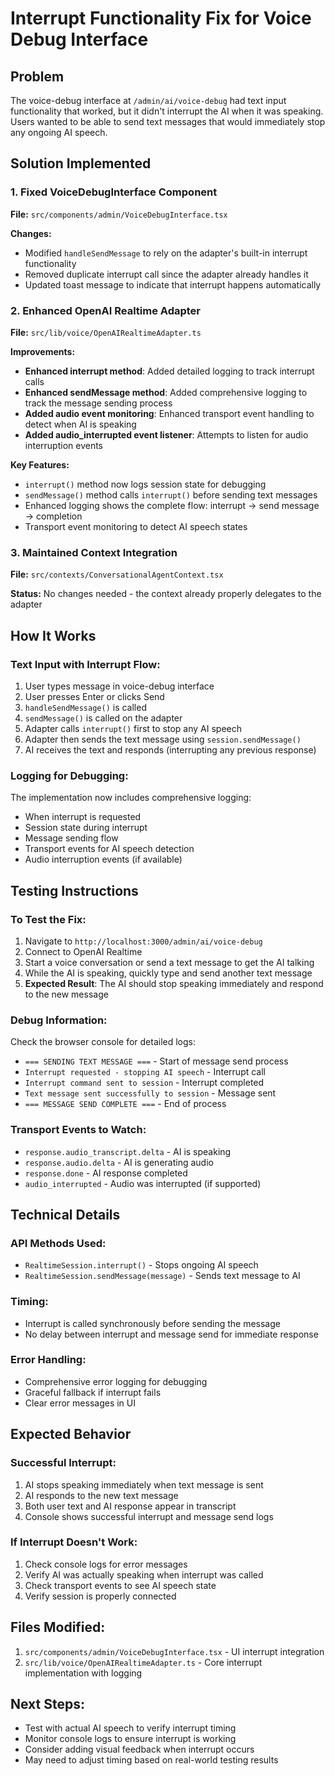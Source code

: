 # Interrupt Functionality Fix for Voice Debug Interface

## Problem
The voice-debug interface at `/admin/ai/voice-debug` had text input functionality that worked, but it didn't interrupt the AI when it was speaking. Users wanted to be able to send text messages that would immediately stop any ongoing AI speech.

## Solution Implemented

### 1. Fixed VoiceDebugInterface Component
**File:** `src/components/admin/VoiceDebugInterface.tsx`

**Changes:**
- Modified `handleSendMessage` to rely on the adapter's built-in interrupt functionality
- Removed duplicate interrupt call since the adapter already handles it
- Updated toast message to indicate that interrupt happens automatically

### 2. Enhanced OpenAI Realtime Adapter
**File:** `src/lib/voice/OpenAIRealtimeAdapter.ts`

**Improvements:**
- **Enhanced interrupt method**: Added detailed logging to track interrupt calls
- **Enhanced sendMessage method**: Added comprehensive logging to track the message sending process
- **Added audio event monitoring**: Enhanced transport event handling to detect when AI is speaking
- **Added audio_interrupted event listener**: Attempts to listen for audio interruption events

**Key Features:**
- `interrupt()` method now logs session state for debugging
- `sendMessage()` method calls `interrupt()` before sending text messages
- Enhanced logging shows the complete flow: interrupt → send message → completion
- Transport event monitoring to detect AI speech states

### 3. Maintained Context Integration
**File:** `src/contexts/ConversationalAgentContext.tsx`

**Status:** No changes needed - the context already properly delegates to the adapter

## How It Works

### Text Input with Interrupt Flow:
1. User types message in voice-debug interface
2. User presses Enter or clicks Send
3. `handleSendMessage()` is called
4. `sendMessage()` is called on the adapter
5. Adapter calls `interrupt()` first to stop any AI speech
6. Adapter then sends the text message using `session.sendMessage()`
7. AI receives the text and responds (interrupting any previous response)

### Logging for Debugging:
The implementation now includes comprehensive logging:
- When interrupt is requested
- Session state during interrupt
- Message sending flow
- Transport events for AI speech detection
- Audio interruption events (if available)

## Testing Instructions

### To Test the Fix:
1. Navigate to `http://localhost:3000/admin/ai/voice-debug`
2. Connect to OpenAI Realtime
3. Start a voice conversation or send a text message to get the AI talking
4. While the AI is speaking, quickly type and send another text message
5. **Expected Result**: The AI should stop speaking immediately and respond to the new message

### Debug Information:
Check the browser console for detailed logs:
- `=== SENDING TEXT MESSAGE ===` - Start of message send process
- `Interrupt requested - stopping AI speech` - Interrupt call
- `Interrupt command sent to session` - Interrupt completed
- `Text message sent successfully to session` - Message sent
- `=== MESSAGE SEND COMPLETE ===` - End of process

### Transport Events to Watch:
- `response.audio_transcript.delta` - AI is speaking
- `response.audio.delta` - AI is generating audio
- `response.done` - AI response completed
- `audio_interrupted` - Audio was interrupted (if supported)

## Technical Details

### API Methods Used:
- `RealtimeSession.interrupt()` - Stops ongoing AI speech
- `RealtimeSession.sendMessage(message)` - Sends text message to AI

### Timing:
- Interrupt is called synchronously before sending the message
- No delay between interrupt and message send for immediate response

### Error Handling:
- Comprehensive error logging for debugging
- Graceful fallback if interrupt fails
- Clear error messages in UI

## Expected Behavior

### Successful Interrupt:
1. AI stops speaking immediately when text message is sent
2. AI responds to the new text message
3. Both user text and AI response appear in transcript
4. Console shows successful interrupt and message send logs

### If Interrupt Doesn't Work:
1. Check console logs for error messages
2. Verify AI was actually speaking when interrupt was called
3. Check transport events to see AI speech state
4. Verify session is properly connected

## Files Modified:
1. `src/components/admin/VoiceDebugInterface.tsx` - UI interrupt integration
2. `src/lib/voice/OpenAIRealtimeAdapter.ts` - Core interrupt implementation with logging

## Next Steps:
- Test with actual AI speech to verify interrupt timing
- Monitor console logs to ensure interrupt is working
- Consider adding visual feedback when interrupt occurs
- May need to adjust timing based on real-world testing results